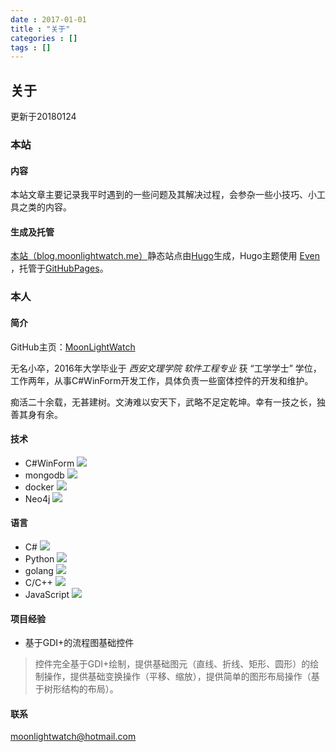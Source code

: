 ```yaml
---
date : 2017-01-01
title : "关于"
categories : []
tags : []
---
```


## 关于

更新于20180124

### 本站

#### 内容

本站文章主要记录我平时遇到的一些问题及其解决过程，会参杂一些小技巧、小工具之类的内容。

#### 生成及托管

[本站（blog.moonlightwatch.me）](http://blog.moonlightwatch.me/)静态站点由[Hugo](https://gohugo.io/)生成，Hugo主题使用 [Even](https://themes.gohugo.io/hugo-theme-even/) ，托管于[GitHubPages](https://pages.github.com/)。

### 本人

#### 简介
GitHub主页：[MoonLightWatch](https://github.com/moonlightwatch)

无名小卒，2016年大学毕业于 *西安文理学院* *软件工程专业* 获 “工学学士” 学位，工作两年，从事C#WinForm开发工作，具体负责一些窗体控件的开发和维护。

痴活二十余载，无甚建树。文涛难以安天下，武略不足定乾坤。幸有一技之长，独善其身有余。

#### 技术
- C#WinForm ![](http://progressed.io/bar/80)
- mongodb ![](http://progressed.io/bar/70)
- docker ![](http://progressed.io/bar/60)
- Neo4j ![](http://progressed.io/bar/40)

#### 语言
- C# ![](http://progressed.io/bar/81)
- Python ![](http://progressed.io/bar/60)
- golang ![](http://progressed.io/bar/40)
- C/C++ ![](http://progressed.io/bar/40)
- JavaScript ![](http://progressed.io/bar/30)

#### 项目经验

- 基于GDI+的流程图基础控件

> 控件完全基于GDI+绘制，提供基础图元（直线、折线、矩形、圆形）的绘制操作，提供基础变换操作（平移、缩放），提供简单的图形布局操作（基于树形结构的布局）。

#### 联系
moonlightwatch@hotmail.com

